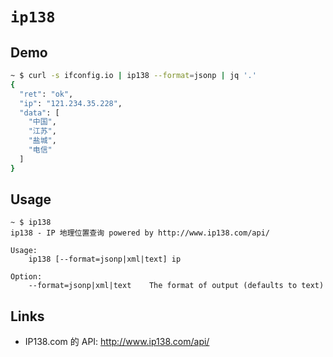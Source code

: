 # `ip138`

## Demo

```bash
~ $ curl -s ifconfig.io | ip138 --format=jsonp | jq '.'
{
  "ret": "ok",
  "ip": "121.234.35.228",
  "data": [
    "中国",
    "江苏",
    "盐城",
    "电信"
  ]
}
```

## Usage

``` shell
~ $ ip138
ip138 - IP 地理位置查询 powered by http://www.ip138.com/api/

Usage:
    ip138 [--format=jsonp|xml|text] ip

Option:
    --format=jsonp|xml|text    The format of output (defaults to text)
```

## Links

- IP138.com 的 API: http://www.ip138.com/api/
